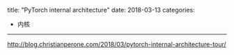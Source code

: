 title: "PyTorch internal architecture"
date: 2018-03-13
categories:
- 内核
---

http://blog.christianperone.com/2018/03/pytorch-internal-architecture-tour/

